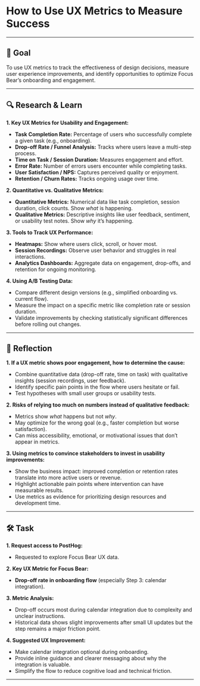 # How to Use UX Metrics to Measure Success

---

## 🎯 Goal
To use UX metrics to track the effectiveness of design decisions, measure user experience improvements, and identify opportunities to optimize Focus Bear’s onboarding and engagement.

---

## 🔍 Research & Learn

**1. Key UX Metrics for Usability and Engagement:**
- **Task Completion Rate:** Percentage of users who successfully complete a given task (e.g., onboarding).  
- **Drop-off Rate / Funnel Analysis:** Tracks where users leave a multi-step process.  
- **Time on Task / Session Duration:** Measures engagement and effort.  
- **Error Rate:** Number of errors users encounter while completing tasks.  
- **User Satisfaction / NPS:** Captures perceived quality or enjoyment.  
- **Retention / Churn Rates:** Tracks ongoing usage over time.  

**2. Quantitative vs. Qualitative Metrics:**
- **Quantitative Metrics:** Numerical data like task completion, session duration, click counts. Show *what* is happening.  
- **Qualitative Metrics:** Descriptive insights like user feedback, sentiment, or usability test notes. Show *why* it’s happening.  

**3. Tools to Track UX Performance:**
- **Heatmaps:** Show where users click, scroll, or hover most.  
- **Session Recordings:** Observe user behavior and struggles in real interactions.  
- **Analytics Dashboards:** Aggregate data on engagement, drop-offs, and retention for ongoing monitoring.  

**4. Using A/B Testing Data:**
- Compare different design versions (e.g., simplified onboarding vs. current flow).  
- Measure the impact on a specific metric like completion rate or session duration.  
- Validate improvements by checking statistically significant differences before rolling out changes.

---

## 📝 Reflection

**1. If a UX metric shows poor engagement, how to determine the cause:**  
- Combine quantitative data (drop-off rate, time on task) with qualitative insights (session recordings, user feedback).  
- Identify specific pain points in the flow where users hesitate or fail.  
- Test hypotheses with small user groups or usability tests.

**2. Risks of relying too much on numbers instead of qualitative feedback:**  
- Metrics show *what* happens but not *why*.  
- May optimize for the wrong goal (e.g., faster completion but worse satisfaction).  
- Can miss accessibility, emotional, or motivational issues that don’t appear in metrics.

**3. Using metrics to convince stakeholders to invest in usability improvements:**  
- Show the business impact: improved completion or retention rates translate into more active users or revenue.  
- Highlight actionable pain points where intervention can have measurable results.  
- Use metrics as evidence for prioritizing design resources and development time.

---

## 🛠️ Task

**1. Request access to PostHog:**  
- Requested to explore Focus Bear UX data.

**2. Key UX Metric for Focus Bear:**  
- **Drop-off rate in onboarding flow** (especially Step 3: calendar integration).

**3. Metric Analysis:**  
- Drop-off occurs most during calendar integration due to complexity and unclear instructions.  
- Historical data shows slight improvements after small UI updates but the step remains a major friction point.

**4. Suggested UX Improvement:**  
- Make calendar integration optional during onboarding.  
- Provide inline guidance and clearer messaging about why the integration is valuable.  
- Simplify the flow to reduce cognitive load and technical friction.  

---
